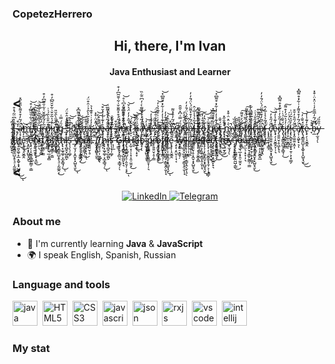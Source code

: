 

### CopetezHerrero
<div id="header" align="center">
  <h2>Hi, there, I'm Ivan</h2>
  <h4>Java Enthusiast and Learner</h4>
</div>
<div>
<h2><</h2> 
</div>


̵̨͙̮͙̻͇̣̈͗I̶̧̡̮̤͉̟̻̗̳̪͋̔͆̈̃́̽͒͘͝ ̶͎̓̆͒à̶̴͎͔͕͉̹̬̻̈́͂̓͒̽͌͗̎̐̋̽̕̚̕̚͜͜ͅm̶̻̖̼̫̟͛ ̸̡͖̙̟͉̓͗͋̽͒͌͆̽̚̕ẗ̶̴̡̢̡͇̱̼̺̝̯̠̼̯͓́̆̐́̌͂̓́͜͝ų̶̴̠̼͉̣͙̞̣̦͉̃̋̔͌̐͂̏͗͂̅̈͝r̶̵̖͍͍̮̹̥͇̙̰̳̦̣͇̅̒́̃̐̆̌͗͋̆̆͂͆̓͒n̷̷̢̢̰̩̠̦̞̳̘̦͒̈͒̑̀̑́͗̇̕i̷̵̧̢̻̭̝̺̼͇̙̰̳̦̣͇̓́͐͂̆̌͗͋̆̆͂͆̓͒n̷̸̢̨̰̩̠̦̯̻͓̞̳͒̈͒̑̀̑̆̎̕ǵ̵͈̜̳̹̞̑́̿͑ ̶̲͙̣̮͈̫̼̋̑̂̒̕͘5̵̢̯̪̀̔̽̚͠͝0̷̢͚͈͍̱̖̘͐͑͘ ̸̡͖̙̟͉̓͗͋̽͒͌͆̽̚̕ẗ̶̷̡̢̡͇̱̼̺̝̥͉̠͎̰͚̯͔́̆̐͒̀͜h̷̷̢̢͓̫̬͚̹͓̲̞̳̘̦̒́͗̇͜ͅi̷̶̧̢̻̭̝̺̼̪̙̓́͐͂͛̀̑̉͑̑͒̈́̕s̶̨̛̩̗̖̩͚̗̍̓̓̇͗͒͊̔͛ ̶̲̍̈̽̈̇͒̽̚̚ẏ̶̸̨̫̘̗͙̼̬͙͓̺̬̘̬̏̑̏́̓͘͜͝ͅe̴̶̢̟̗̣̝̮͚̭͎̊̒͊̾̓̓̆͒͝à̶̴͎͔̞̣̦͉̈́͂̓͒̽͌̅̈̕̚̕ͅr̶̖͍͍̮̹̥̅̒́̃̐ ̶͎̓̆͒à̶̵͎͔͇̙̰̳̦̣͇̈́͂̓͒̽͌̆̌͗͋̆̆͂͆̓͒̕̚̕ͅn̷̴̢̰̩̠̦̗̜̟͔̼̲͒̈͒̑̀̑̽̊͌̽͆͛̊̕̚̚͜͝d̴͙͍͎̬̭̺̔͂͛̓̓̈́͐̌̚͝ ̷̥͉̠͎̰͚̯͔͒̀h̷̶̢͓̫̬͚̹͓̲͎̒̓̆͒͜ͅà̶̵̛͎͔̙͍̝͙͍̟̦̈́͂̓͒̽͌̃̀̇̒͆̈͋̏̕̚̕ͅv̸̸̨̲̱̞̼̭̬͙̼̬͙͓̺̬̘̬̾̓͘͜͝e̴̢̟̗̣̝̮͚̭̊̒͊̾̓͝ ̶̪̙͛̀̑̉͑̑͒̈́̕s̶̸̨̛̩̗̖̩͚̗͙̼̬͙͓̺̬̘̬̍̓̓̇͗͒͊̔͛̓͘͜͝e̴̸̢̡̟̗̣̝̮͚̭͖̙̟͉̊̒͊̾̓̓͗͋̽͒͌͆̽̚̕͝ẗ̶̡̢̡͇̱̼̺̝́̆̐͜ ̶͎̓̆͒à̶͎͔̈́͂̓͒̽͌̕̚̕ͅ ̸̨̯̻͓̞̳̆̎ǵ̵̸̢̛͈̜̳̹̞̦͇̑́̿͑͆̽̆̎̑o̶̶̧̡̫͉̲͔͓͎͛̃̓̆͒à̶̷͎͔͈̗͔̳̞̭̩̬̩̘̈́͂̓͒̽͌̈́̀̈́̄̓̓̕̚̕ͅl̴̟̟̖̹͎͚̉͂̉̉̾̅͑̂ͅ ̸̡͖̙̟͉̓͗͋̽͒͌͆̽̚̕ẗ̶̸̡̢̡̢̛͇̱̼̺̝̦͇́̆̐͆̽̆̎̑͜o̶̧̡̫͉̲͔͓͛̃ ̸̨̯̻͓̞̳̆̎ǵ̵̸͈̜̳̹̞͙̼̬͙͓̺̬̘̬̑́̿͑̓͘͜͝e̴̸̢̡̟̗̣̝̮͚̭͖̙̟͉̊̒͊̾̓̓͗͋̽͒͌͆̽̚̕͝ẗ̶̡̢̡͇̱̼̺̝́̆̐͜ ̴͕͉̹̬̻͗̎̐̋̽̚͜͜m̶̶̻̖̼̫̟̲͛̍̈̽̈̇͒̽̚̚ẏ̶̨̫̘̗̏̑̏́ͅ ̸̢̛̦͇͆̽̆̎̑o̶̷̧̡̨̫͉̲͔͓̻͛̃́̓͒͌͠f̸̷̨̜͈͕̩̻̈́͛́̓͒͌͠f̸̷̢̜͈͕̩̞̳̘̦̈́͛́͗̇i̷̵̧̢̨̻̭̝̺̼̟̟̱̹͕̜̟͇̗̓́͐͂́̈͗c̵̷̨̢̛͓̭̯͍͍͙͈̞̳̘̦̏̈́̋̊́͗̇̚i̷̶̧̢̻̭̝̺̼͎̓́͐͂̓̆͒à̶̷͎͔͈̗͔̳̞̭̩̬̩̘̈́͂̓͒̽͌̈́̀̈́̄̓̓̕̚̕ͅl̴̟̟̖̹͎͚̉͂̉̉̾̅͑̂ͅ ̵̨̟̟̱̹͕̜̟͇̗́̈͗c̵̸̨̛͓̭̯͍͍͙͈͙̼̬͙͓̺̬̘̬̏̈́̋̊̓̚͘͜͝e̴̴̢̟̗̣̝̮͚̭̞̣̦͉̊̒͊̾̓̅̈͝r̶̸̡̖͍͍̮̹̥͖̙̟͉̅̒́̃̐̓͗͋̽͒͌͆̽̚̕ẗ̶̷̡̢̡̢͇̱̼̺̝̞̳̘̦́̆̐́͗̇͜i̷̷̧̢̨̻̭̝̺̼̻̓́͐͂́̓͒͌͠f̸̷̢̜͈͕̩̞̳̘̦̈́͛́͗̇i̷̵̧̢̨̻̭̝̺̼̟̟̱̹͕̜̟͇̗̓́͐͂́̈͗c̵̶̨̛͓̭̯͍͍͙͈͎̏̈́̋̊̓̆͒̚à̶̸̡͎͔͖̙̟͉̈́͂̓͒̽͌̓͗͋̽͒͌͆̽̕̚̕̚̕ͅẗ̶̸̡̢̡͇̱̼̺̝͙̼̬͙͓̺̬̘̬́̆̐̓͘͜͜͝e̴̢̟̗̣̝̮͚̭̊̒͊̾̓͝ ̶̞̽̍̚̚͝b̴̶̛̹̲͆̈́̃̓̅͂̄̓͑̍̈̽̈̇͒̽̚̚ẏ̶̨̫̘̗̏̑̏́ͅ ̸̡͖̙̟͉̓͗͋̽͒͌͆̽̚̕ẗ̶̷̡̢̡͇̱̼̺̝̥͉̠͎̰͚̯͔́̆̐͒̀͜h̷̸̢͓̫̬͚̹͓̲͙̼̬͙͓̺̬̘̬̒̓͘͜͜͝ͅe̴̢̟̗̣̝̮͚̭̊̒͊̾̓͝ ̸͙̼̬͙͓̺̬̘̬̓͘͜͝e̴̵̢̟̗̣̝̮͚̭͇̙̰̳̦̣͇̊̒͊̾̓̆̌͗͋̆̆͂͆̓͒͝n̷̴̢̰̩̠̦̗̜̟͔̼̲͒̈͒̑̀̑̽̊͌̽͆͛̊̕̚̚͜͝d̴͙͍͎̬̭̺̔͂͛̓̓̈́͐̌̚͝ ̸̢̛̦͇͆̽̆̎̑o̶̷̧̡̨̫͉̲͔͓̻͛̃́̓͒͌͠f̸̜͈͕̩̈́͛ ̸̡͖̙̟͉̓͗͋̽͒͌͆̽̚̕ẗ̶̷̡̢̡͇̱̼̺̝̥͉̠͎̰͚̯͔́̆̐͒̀͜h̷̷̢̢͓̫̬͚̹͓̲̞̳̘̦̒́͗̇͜ͅi̷̶̧̢̻̭̝̺̼̪̙̓́͐͂͛̀̑̉͑̑͒̈́̕s̶̨̛̩̗̖̩͚̗̍̓̓̇͗͒͊̔͛ ̶̲̍̈̽̈̇͒̽̚̚ẏ̶̸̨̫̘̗͙̼̬͙͓̺̬̘̬̏̑̏́̓͘͜͝ͅe̴̶̢̟̗̣̝̮͚̭͎̊̒͊̾̓̓̆͒͝à̶̴͎͔̞̣̦͉̈́͂̓͒̽͌̅̈̕̚̕ͅr̶̖͍͍̮̹̥̅̒́̃̐. ̸̨̡̬̝̼̏͊͆̄͌͘T̸̷̪͈̥͉̠͎̰͚̯͔̂̓͛͑̏̈́͒̀̚͠h̷̷̢̢͓̫̬͚̹͓̲̞̳̘̦̒́͗̇͜ͅi̷̶̧̢̻̭̝̺̼̪̙̓́͐͂͛̀̑̉͑̑͒̈́̕s̶̨̛̩̗̖̩͚̗̍̓̓̇͗͒͊̔͛ ̵̛̣̩̹̲͛̃̋͊̅̋G̶̷̢̞͎̭͙̙̻̤͉̞̳̘̦̓̈̀̆̅͛͒́͗̇͘ͅi̷̸̧̢̡̻̭̝̺̼͖̙̟͉̓́͐͂̓͗͋̽͒͌͆̽̚̕ẗ̶̴̡̢̡͇̱̼̺̝̠̩̮̮̗̣͔͓́̆̐͛͜ͅH̶̴̙̲̜͙̦̩͓͔̯̠̼̯͓̍̌̍̀́̌͂̓́͜͝͝ų̶̶̠̼͉̣͙̞̃̋̔͌̐͂̏͗͂̽̍̚̚͝͝b̴̛̹͆̈́̃̓̅͂̄̓͑ ̴̢̙̳̺͈̦̖̼̅̌ṕ̵̴̧̨̳̖̣͕̮̰̲̮̞̣̦͉̓͒͂̄̾̅̈r̶̸̢̛̖͍͍̮̹̥̦͇̅̒́̃̐͆̽̆̎̑o̶̷̧̡̨̫͉̲͔͓̻͛̃́̓͒͌͠f̸̷̢̜͈͕̩̞̳̘̦̈́͛́͗̇i̷̷̧̢̻̭̝̺̼͈̗͔̳̞̭̩̬̩̘̓́͐͂̈́̀̈́̄̓̓l̴̸̟̟̖̹͎͚͙̼̬͙͓̺̬̘̬̉͂̉̉̾̅͑̂̓͘͜͝ͅe̴̢̟̗̣̝̮͚̭̊̒͊̾̓͝ ̷̧̠̟̗̭̮̹̹̘͔͊̑̏̽̂w̸̷̨̧̢̠̞̳̘̦͛͑̉́͗̇͘i̷̷̧̢̻̭̝̺̼͈̗͔̳̞̭̩̬̩̘̓́͐͂̈́̀̈́̄̓̓l̴̷̟̟̖̹͎͚͈̗͔̳̞̭̩̬̩̘̉͂̉̉̾̅͑̂̈́̀̈́̄̓̓ͅl̴̟̟̖̹͎͚̉͂̉̉̾̅͑̂ͅ ̴̞̣̦͉̅̈r̶̸̖͍͍̮̹̥͙̼̬͙͓̺̬̘̬̅̒́̃̐̓͘͜͝e̴̷̢̨̟̗̣̝̮͚̭̻̊̒͊̾̓́̓͒͌͝͠f̸̷̜͈͕̩͈̗͔̳̞̭̩̬̩̘̈́͛̈́̀̈́̄̓̓l̴̸̟̟̖̹͎͚͙̼̬͙͓̺̬̘̬̉͂̉̉̾̅͑̂̓͘͜͝ͅe̴̵̢̨̟̗̣̝̮͚̭̟̟̱̹͕̜̟͇̗̊̒͊̾̓́̈͗͝c̵̸̨̡̛͓̭̯͍͍͙͈͖̙̟͉̏̈́̋̊̓͗͋̽͒͌͆̽̚̚̕ẗ̶̡̢̡͇̱̼̺̝́̆̐͜ ̴͕͉̹̬̻͗̎̐̋̽̚͜͜m̶̶̻̖̼̫̟̲͛̍̈̽̈̇͒̽̚̚ẏ̶̨̫̘̗̏̑̏́ͅ ̵̡͙͕͕̞͔̳̯̂̋͗̒̾̌͘̕j̴̸̨̨̢̛̫͇̳̗̯̰̺̦͇͌̀̇̑͆̽̆̎̑͜o̶̴̧̡̫͉̲͔͓̯̠̼̯͓͛̃́̌͂̓́͝ų̶̴̠̼͉̣͙̞̣̦͉̃̋̔͌̐͂̏͗͂̅̈͝r̶̵̖͍͍̮̹̥͇̙̰̳̦̣͇̅̒́̃̐̆̌͗͋̆̆͂͆̓͒n̷̸̢̰̩̠̦͙̼̬͙͓̺̬̘̬͒̈͒̑̀̑̓̕͘͜͝e̴̶̢̟̗̣̝̮͚̭̲̊̒͊̾̓̍̈̽̈̇͒̽̚̚͝ẏ̶̨̫̘̗̏̑̏́ͅ. 


<div>
<h2><</h2> 
</div>

<div id = "socials" align="center">
  <a href="https://www.linkedin.com/in/ivan-shmidik">
  <img src="https://img.shields.io/badge/LinkedIn-blue?style=for-the-badge&logo=linkedin&logoColor=white" alt="LinkedIn"/>
  </a>
  
  <a href="https://t.me/CopetezHerrero">
  <img src="https://img.shields.io/badge/Telegram-blue?style=for-the-badge&logo=telegram&logoColor=white" alt="Telegram"/>  
  </a>
</div>

### About me
- :seedling: I'm currently learning **Java** & **JavaScript**
- :earth_africa: I speak English, Spanish, Russian

### Language and tools
<img src="https://cdn.jsdelivr.net/gh/devicons/devicon@latest/icons/java/java-original.svg" 
  title="java" with="40" height="40" />&nbsp;
<img src="https://cdn.jsdelivr.net/gh/devicons/devicon@latest/icons/html5/html5-original.svg" 
  title="HTML5" with="40" height="40" />&nbsp;
<img src="https://cdn.jsdelivr.net/gh/devicons/devicon@latest/icons/css3/css3-original.svg" 
  title="CSS3" with="40" height="40" />&nbsp;
<img src="https://cdn.jsdelivr.net/gh/devicons/devicon@latest/icons/javascript/javascript-original.svg"  title="javascript" with="40" height="40"/>&nbsp;
<img src="https://cdn.jsdelivr.net/gh/devicons/devicon@latest/icons/json/json-original.svg"  title="json" with="40" height="40"/>&nbsp;
<img src="https://cdn.jsdelivr.net/gh/devicons/devicon@latest/icons/rxjs/rxjs-original.svg"  title="rxjs" with="40" height="40"/>&nbsp;
<img src="https://cdn.jsdelivr.net/gh/devicons/devicon@latest/icons/vscode/vscode-original.svg" title="vscode" with="40" height="40" />&nbsp;
<img src="https://cdn.jsdelivr.net/gh/devicons/devicon@latest/icons/intellij/intellij-original.svg"  title="intellij" with="40" height="40"/>&nbsp;
          
  
          

### My stat

<div id="stat" align="center">
    <img src="https://github-profile-summary-cards.vercel.app/api/cards/profile-details?username=1Shmid&theme=github_dark" alt=""/>
    <img src="https://github-profile-summary-cards.vercel.app/api/cards/most-commit-language?username=1shmid&theme=github_dark" alt=""/>
     <img src="https://github-profile-summary-cards.vercel.app/api/cards/stats?username=1Shmid&theme=github_dark" alt=""/>
</div>


          
